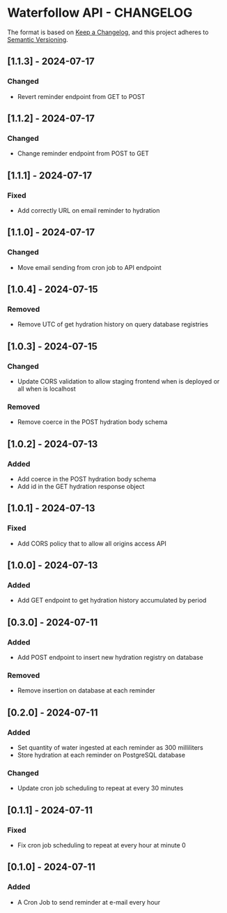# Waterfollow API - CHANGELOG

The format is based on [Keep a Changelog](https://keepachangelog.com/en/1.1.0/), and this project adheres to [Semantic Versioning](https://semver.org/spec/v2.0.0.html).

## [1.1.3] - 2024-07-17

### Changed

- Revert reminder endpoint from GET to POST

## [1.1.2] - 2024-07-17

### Changed

- Change reminder endpoint from POST to GET

## [1.1.1] - 2024-07-17

### Fixed

- Add correctly URL on email reminder to hydration

## [1.1.0] - 2024-07-17

### Changed

- Move email sending from cron job to API endpoint

## [1.0.4] - 2024-07-15

### Removed

- Remove UTC of get hydration history on query database registries

## [1.0.3] - 2024-07-15

### Changed

- Update CORS validation to allow staging frontend when is deployed or all when is localhost

### Removed

- Remove coerce in the POST hydration body schema

## [1.0.2] - 2024-07-13

### Added

- Add coerce in the POST hydration body schema
- Add id in the GET hydration response object

## [1.0.1] - 2024-07-13

### Fixed

- Add CORS policy that to allow all origins access API

## [1.0.0] - 2024-07-13

### Added

- Add GET endpoint to get hydration history accumulated by period

## [0.3.0] - 2024-07-11

### Added

- Add POST endpoint to insert new hydration registry on database

### Removed

- Remove insertion on database at each reminder

## [0.2.0] - 2024-07-11

### Added

- Set quantity of water ingested at each reminder as 300 milliliters
- Store hydration at each reminder on PostgreSQL database

### Changed

- Update cron job scheduling to repeat at every 30 minutes

## [0.1.1] - 2024-07-11

### Fixed

- Fix cron job scheduling to repeat at every hour at minute 0

## [0.1.0] - 2024-07-11

### Added

- A Cron Job to send reminder at e-mail every hour
